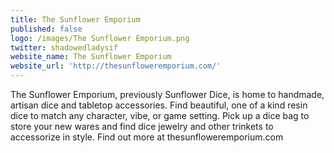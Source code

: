 ```yaml
---
title: The Sunflower Emporium
published: false
logo: /images/The Sunflower Emporium.png
twitter: shadowedladysif
website_name: The Sunflower Emporium
website_url: 'http://thesunfloweremporium.com/'
---
```


The Sunflower Emporium, previously Sunflower Dice, is home to handmade, artisan dice and tabletop accessories. Find beautiful, one of a kind resin dice to match any character, vibe, or game setting. Pick up a dice bag to store your new wares and find dice jewelry and other trinkets to accessorize in style. Find out more at thesunfloweremporium.com
